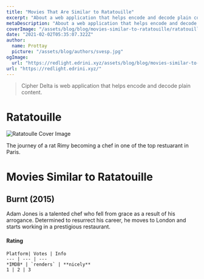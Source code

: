 ```yaml
---
title: "Movies That Are Similar to Ratatouille"
excerpt: "About a web application that helps encode and decode plain content"
metaDescription: "About a web application that helps encode and decode plain content"
coverImage: "/assets/blog/blog/movies-similar-to-ratatouille/ratatouille-cover.jpg"
date: "2021-02-02T05:35:07.322Z"
author:
  name: Prottay
  picture: "/assets/blog/authors/svesp.jpg"
ogImage:
  url: "https://redlight.edrini.xyz/assets/blog/blog/movies-similar-to-ratatouille/ratatouille-cover.jpg"
url: "https://redlight.edrini.xyz/"
---
```


> Cipher Delta is web application that helps encode and decode plain content.

# Ratatouille

![Ratatoulle Cover Image](https://redlight.edrini.xyz/assets/blog/blog/movies-similar-to-ratatouille/ratatouille-cover.jpg)

The journey of a rat Rimy becoming a chef in one of the top restuarant in Paris.

# Movies Similar to Ratatouille

## Burnt (2015)

Adam Jones is a talented chef who fell from grace as a result of his arrogance. Determined to resurrect his career, he moves to London and starts working in a prestigious restaurant.

#### Rating

```
Platform| Votes | Info
--- | --- | ---
*IMDB* | `renders` | **nicely**
1 | 2 | 3
```
